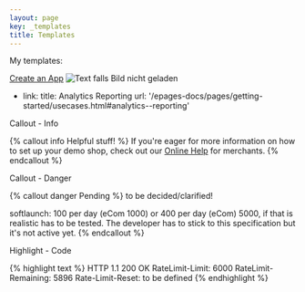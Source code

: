 ```yaml
---
layout: page
key: _templates
title: Templates
---
```


My templates:

[Create an App](/epages-docs/pages/apps/create-an-app.html)
![Text falls Bild nicht geladen](/epages-docs/assets/images/epages-logo.png)

- link:
        title: Analytics Reporting
        url: '/epages-docs/pages/getting-started/usecases.html#analytics--reporting'

Callout - Info

{% callout info Helpful stuff! %}
  If you're eager for more information on how to set up your demo shop, check out our [Online Help](https://www.online-help-center.com/) for merchants.
{% endcallout %}

Callout - Danger

{% callout danger Pending %}
  to be decided/clarified!

  softlaunch: 100 per day  (eCom 1000) or 400 per day (eCom) 5000, if that is realistic has to be tested.
  The developer has to stick to this specification but it's not active yet.
{% endcallout %}

Highlight - Code

{% highlight text %}
HTTP 1.1 200 OK
RateLimit-Limit: 6000
RateLimit-Remaining: 5896
Rate-Limit-Reset: to be defined
{% endhighlight %}
